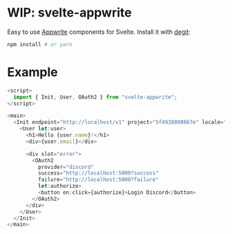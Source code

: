 # WIP: svelte-appwrite

Easy to use [Appwrite](https://appwrite.io/) components for Svelte. Install it with [degit](https://github.com/Rich-Harris/degit):

```bash
npm install # or yarn
```

# Example

```javascript
<script>
  import { Init, User, OAuth2 } from "svelte-appwrite";
</script>

<main>
  <Init endpoint="http://localhost/v1" project="5f4938898667e" locale="de">
    <User let:user>
      <h1>Hello {user.name}!</h1>
      <div>{user.email}</div>

      <div slot="error">
        <OAuth2
          provider="discord"
          success="http://localhost:5000?success"
          failure="http://localhost:5000?failure"
          let:authorize>
          <button on:click={authorize}>Login Discord</button>
        </OAuth2>
      </div>
    </User>
  </Init>
</main>
```